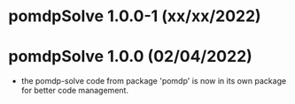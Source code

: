 # pomdpSolve 1.0.0-1 (xx/xx/2022)

# pomdpSolve 1.0.0 (02/04/2022)

* the pomdp-solve code from package 'pomdp' is now in its own package for better code management.

